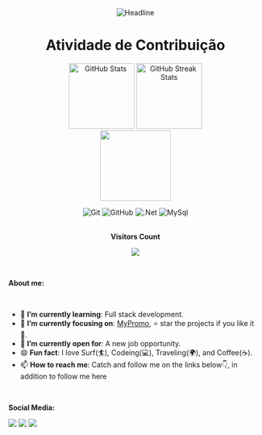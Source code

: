 <div align=center>
        <img src="https://readme-typing-svg.herokuapp.com?color=%236FDA44&size=32&center=true&vCenter=true&width=600&height=50&lines=Olá,+seja+bem-vindo(a)!+%F0%9F%91%8B;Meu+nome+é+Giulianno+Ramos+%F0%9F%8D%B7+%F0%9F%97%BF;Aluno+do+Entra21+turma+2022+%F0%9F%8E%93;Gosto+de+resolver+problemas+%f0%9f%92%a1" alt="Headline" />
    </div>

<div align=center>
        <h1>Atividade de Contribuição</h1>
        <img src="https://github-readme-stats.vercel.app/api?username=giuliannoramos&title_color=6FDA44&text_color=FFFFFF&show_icons=true&icon_color=6FDA44&include_all_commits=true&count_private=true&theme=dark" alt="GitHub Stats" height="130" />
        <!--
        <img src="https://github-readme-stats.vercel.app/api/top-langs?username=giuliannoramos&layout=compact&title_color=6FDA44&text_color=FFFFFF&theme=dark" alt="GitHub Most Used Languages" height="130" />
        <br>
        -->
        <img src="https://github-readme-streak-stats.herokuapp.com/?user=giuliannoramos&theme=dark&date_format=j%20M%5B%20Y%5D&currStreakLabel=6FDA44&fire=6FDA44&ring=6FDA44" alt="GitHub Streak Stats" height="130" />        
        <br>
        <img height="140em" src="https://github-readme-stats.vercel.app/api/top-langs/?username=giuliannoramos&layout=compact&langs_count=7&theme=dark"/>
        <br>        
    </div>
  
  <!-- TECNOLOGIAS -->
<div align="center">

![Git](https://img.shields.io/badge/-Git-black?style=flat-square&logo=git)
![GitHub](https://img.shields.io/badge/-GitHub-181717?style=flat-square&logo=github)
![.Net](https://img.shields.io/badge/-.Net-black?style=flat-square&logo=.net)
![MySql](https://img.shields.io/badge/-MySql-black?style=flat-square&logo=mysql)

</div>
  
  <br>  

  <div align="center">
  <b style = {font-weight: 600}>Visitors Count</b>
  
  <p align="center"><img align="center" src="https://profile-counter.glitch.me/{giuliannoramos}/count.svg" /></p>
  <br>

</div>
  
  **About me:**
  <div align=left>
        <br>        
        <ul>
            <li>🌱 <b>I’m currently learning</b>: Full stack development.</li>
            <li>🎯 <b>I’m currently focusing on</b>: <a href="https://github.com/MyPromo21/MyPromo21_Api">MyPromo</a>, ⭐️ star the projects if you like it 🤩.</li>
            <li>🤔 <b>I’m currently open for</b>: A new job opportunity.</li>
            <li>😄 <b>Fun fact</b>: I love Surf(🏄), Codeing(💻), Traveling(🌍), and Coffee(☕).</li>
            <li>📫 <b>How to reach me</b>: Catch and follow me on the links below👇, in addition to follow me here</li>
        </ul>
    </div>
  
  <br>
  
  **Social Media:**   
  <div>
    
<a href="https://instagram.com/giulianno_ramos" target="_blank"><img src="https://img.shields.io/badge/-Instagram-%23E4405F?style=for-the-badge&logo=instagram&logoColor=white" target="_blank"></a>
<a href = "mailto:giuleramos@gmail.com"><img src="https://img.shields.io/badge/Gmail-D14836?style=for-the-badge&logo=gmail&logoColor=white" target="_blank"></a>
<a href="https://www.linkedin.com/in/giulianno-ramos-22a66313a/" target="_blank"><img src="https://img.shields.io/badge/-LinkedIn-%230077B5?style=for-the-badge&logo=linkedin&logoColor=white" target="_blank"></a>

</div>


